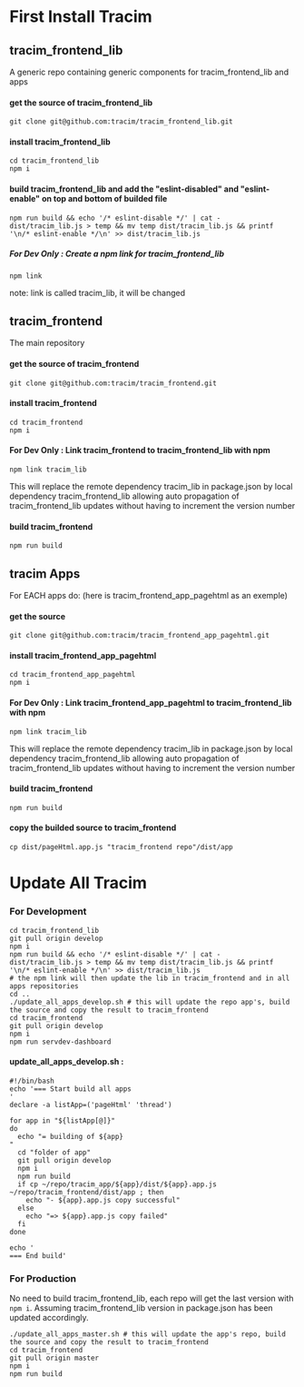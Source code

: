 
# First Install Tracim

## tracim_frontend_lib
A generic repo containing generic components for tracim_frontend_lib and apps
#### get the source of tracim_frontend_lib
```
git clone git@github.com:tracim/tracim_frontend_lib.git
```
#### install tracim_frontend_lib
```
cd tracim_frontend_lib
npm i
```
#### build tracim_frontend_lib and add the "eslint-disabled" and "eslint-enable" on top and bottom of builded file
```
npm run build && echo '/* eslint-disable */' | cat - dist/tracim_lib.js > temp && mv temp dist/tracim_lib.js && printf '\n/* eslint-enable */\n' >> dist/tracim_lib.js
```
##### For Dev Only : Create a npm link for tracim_frontend_lib
```
npm link
```
note: link is called tracim_lib, it will be changed

## tracim_frontend
The main repository
#### get the source of tracim_frontend
```
git clone git@github.com:tracim/tracim_frontend.git
```
#### install tracim_frontend
```
cd tracim_frontend
npm i
```
#### For Dev Only : Link tracim_frontend to tracim_frontend_lib with npm
```
npm link tracim_lib
```
This will replace the remote dependency tracim_lib in package.json by local dependency tracim_frontend_lib allowing auto propagation of tracim_frontend_lib updates without having to increment the version number
#### build tracim_frontend
```
npm run build
```

## tracim Apps
For EACH apps do: (here is tracim_frontend_app_pagehtml as an exemple)
#### get the source
```
git clone git@github.com:tracim/tracim_frontend_app_pagehtml.git
```
#### install tracim_frontend_app_pagehtml
```
cd tracim_frontend_app_pagehtml
npm i
```
#### For Dev Only : Link tracim_frontend_app_pagehtml to tracim_frontend_lib with npm
```
npm link tracim_lib
```
This will replace the remote dependency tracim_lib in package.json by local dependency tracim_frontend_lib allowing auto propagation of tracim_frontend_lib updates without having to increment the version number
#### build tracim_frontend
```
npm run build
```
#### copy the builded source to tracim_frontend
```
cp dist/pageHtml.app.js "tracim_frontend repo"/dist/app
```




# Update All Tracim
### For Development
```
cd tracim_frontend_lib
git pull origin develop
npm i
npm run build && echo '/* eslint-disable */' | cat - dist/tracim_lib.js > temp && mv temp dist/tracim_lib.js && printf '\n/* eslint-enable */\n' >> dist/tracim_lib.js
# the npm link will then update the lib in tracim_frontend and in all apps repositories
cd ..
./update_all_apps_develop.sh # this will update the repo app's, build the source and copy the result to tracim_frontend
cd tracim_frontend
git pull origin develop
npm i
npm run servdev-dashboard
```
#### update_all_apps_develop.sh :
```
#!/bin/bash
echo '=== Start build all apps
'
declare -a listApp=('pageHtml' 'thread')

for app in "${listApp[@]}"
do
  echo "= building of ${app}
"
  cd "folder of app"
  git pull origin develop
  npm i
  npm run build
  if cp ~/repo/tracim_app/${app}/dist/${app}.app.js ~/repo/tracim_frontend/dist/app ; then
    echo "- ${app}.app.js copy successful"
  else
    echo "=> ${app}.app.js copy failed"
  fi
done

echo '
=== End build'
```




### For Production
No need to build tracim_frontend_lib, each repo will get the last version with `npm i`. Assuming tracim_frontend_lib version in package.json has been updated accordingly.
```
./update_all_apps_master.sh # this will update the app's repo, build the source and copy the result to tracim_frontend
cd tracim_frontend
git pull origin master
npm i
npm run build
```
